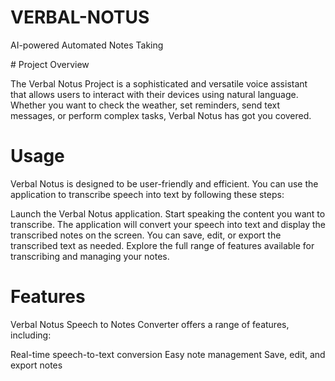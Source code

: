 # VERBAL-NOTUS
AI-powered Automated Notes Taking

# Project Overview

The Verbal Notus Project is a sophisticated and versatile voice assistant that allows users to interact with their devices using natural language.
Whether you want to check the weather, set reminders, send text messages, or perform complex tasks, Verbal Notus has got you covered. 

# Usage

Verbal Notus is designed to be user-friendly and efficient. You can use the application to transcribe speech into text by following these steps:

Launch the Verbal Notus application.
Start speaking the content you want to transcribe.
The application will convert your speech into text and display the transcribed notes on the screen.
You can save, edit, or export the transcribed text as needed.
Explore the full range of features available for transcribing and managing your notes.

# Features

Verbal Notus Speech to Notes Converter offers a range of features, including:

Real-time speech-to-text conversion
Easy note management
Save, edit, and export notes
